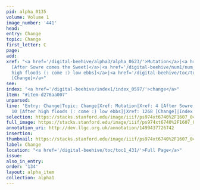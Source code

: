 ```yaml
---
pid: alpha_0135
volume: Volume 1
image_number: '441'
head: 
entry: Change
topic: Change
first_letter: C
page: 
add: 
xref: "<a href='/digital-beehive/alpha3/alpha_0623/'>Mutation</a>|<a href='/digital-beehive/num1/num_0004/'>4
  [After Sowre comes the Sweet]</a>|<a href='/digital-beehive/num1/num_0010/'>10 [After
  high floods (: come :) low ebbs]</a>|<a href='/digital-beehive/toc/toc2_247/'>1268
  [Change]</a>"
see: 
index: "<a href='/digital-beehive/index1/index_0597/'>change</a>"
item: "#item-d276aa007"
unparsed: 
line: 'Entry: Change|Topic: Change|Xref: Mutation|Xref: 4 [After Sowre comes the Sweet]|Xref:
  10 [After high floods (: come :) low ebbs]|Xref: 1268 [Change]|Index: change|#item-d276aa007'
selection: https://stacks.stanford.edu/image/iiif/ps974xt6740%2F1607_0440/335,960,3163,538/full/0/default.jpg
full_image: https://stacks.stanford.edu/image/iiif/ps974xt6740%2F1607_0440/full/full/0/default.jpg
annotation_uri: http://dev.llgc.org.uk/annotation/1499437726742
insertion: 
thumbnail: https://stacks.stanford.edu/image/iiif/ps974xt6740%2F1607_0440/335,960,600,180/250,/0/default.jpg
label: Change
location: "<a href='/digital-beehive/toc/toc1_431/'>Full Page</a>"
issue: 
also_in_entry: 
order: '134'
layout: alpha_item
collection: alpha1
---
```


